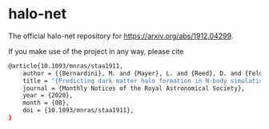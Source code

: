 # halo-net
The official halo-net repository for https://arxiv.org/abs/1912.04299.

If you make use of the project in any way, please cite
```sh
@article{10.1093/mnras/staa1911,
    author = {{Bernardini}, M. and {Mayer}, L. and {Reed}, D. and {Feldmann}, R.},
    title = "{Predicting dark matter halo formation in N-body simulations with deep regression networks}",
    journal = {Monthly Notices of the Royal Astronomical Society},
    year = {2020},
    month = {08},
    doi = {10.1093/mnras/staa1911},
}
```
